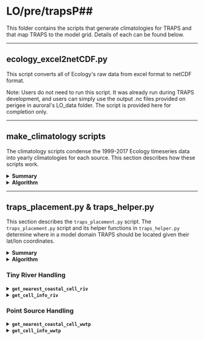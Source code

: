 # LO/pre/trapsP##

This folder contains the scripts that generate climatologies for TRAPS and that map TRAPS to the model grid. Details of each can be found below.

---
## ecology_excel2netCDF.py

This script converts all of Ecology's raw data from excel format to netCDF format.

Note: Users do not need to run this script. It was already run during TRAPS development, and users can simply use the output .nc files provided on perigee in auroral's LO_data folder. The script is provided here for completion only.

---
## make_climatology scripts

The climatology scripts condense the 1999-2017 Ecology timeseries data into yearly climatologies for each source. This section describes how these scripts work.

<details><summary><strong>Summary</strong></summary>

There are three main climatology scripts:

- `make_climatology_pointsources.py`: Creates climatology files for all point sources using Ecology's data in LO_traps/data/all_point_source_data.nc
- `make_climatology_tinyrivers.py`: Creates climatology files for river mouths using Ecology's data in LO_traps/data/all_nonpoint_source_data.nc. This script does not generate climatology for pre-existing rivers in LiveOcean.
- `make_climatology_LOrivbio.py`: Creates biogeochemistry climatology files for all pre-existing LiveOcean rivers for which Ecology has data in LO_traps/data/all_nonpoint_source_data.nc. This script does not generate climatology for tiny rivers, nor does it generate flowrate or temperature climatology.

These scripts generate climatology pickle files in LO_output/pre/trapsP##/[source type]/lo_base/Data_historical.

Climatologies are generated for the following variables:
- flow (TRAPS only)
- temperature (TRAPS only)
- DO
- NO3
- NH4
- TIC
- TAlk

</details>

<details><summary><strong>Algorithm</strong></summary>

The structure of these scripts are all similar, so they will be explained generally. There are a few nuances in `make_climatology_tinyrivers.py` which are discussed explicitly.

1. First, raw data are read from LO_data/trapsD##/all_nonpoint_source_data.nc and LO_data/trapsD##/all_point_source_data.nc. 

>>> **River notes:** For rivers, the script also reads the list of pre-existing LO rivers from LO_data/trapsD##/LiveOcean_SSM_rivers.xlsx. The pre-existing rivers are omitted from  tinyriver climatology. The non-pre-existing rivers are omitted from LOrivbio climatology.

>>> **Tiny river notes:** In the raw Ecology data, there are several tiny rivers with unrealistic biogeochemistry parameters (i.e. zero DO, negative TIC, etc.). These "weird rivers" are temporarily removed from climatology generation. They are handled separately in Step 4.

2. Then, the script creates empty dataframes for DO, discharge, temperature, NO3, NH4, TIC, and TAlk. For every source, the script then fills these dataframes with the average yearly climatology of the full 1999-2017 timeseries from Ecology. Essentially, climatologies are the "average year" of each source. The script also calculates the standard deviations of these climatologies.

3. Next, the script plots the climatology summary statistics. For every state variable, the script calculates and plots the average climatology profile, the standard deviation, and the min and max climatology values. This plot is saved in LO_output/pre/trapsP##/[source type]/lo_base/Data_historical. An example figure is shown below for tiny rivers.<p style="text-align:center;"><img src="https://github.com/ajleeson/LO_user/assets/15829099/43092aad-d254-4e28-b63f-68c84103f53a" width="800"/><br></p>

4. **Only applies to tiny rivers.** The script then overwrites the biogeochemistry climatologies for "weird rivers" with the average climatology of other rivers calculated in Step 3.

5. Finally, the script saves climatology dataframes as pickle files.

</details>

---
## traps_placement.py & traps_helper.py

This section describes the `traps_placement.py` script. The `traps_placement.py` script and its helper functions in `traps_helper.py` determine where in a model domain TRAPS should be located given their lat/lon coordinates.

<details><summary><strong>Summary</strong></summary>
This is the main function that places TRAPS in the model domain. This script runs the placement function twice: once with an input of 'riv' for tiny rivers, and a second time with an input of 'wwtp' for point sources. The script reads lat/lon coordinates of TRAPS, then decides where to place the TRAPS in the model domain.

This function does not output anything, but it does save .csv files with TRAPS location indices in LO_data/grids/[gridname].

The following subsections provide more details about the placement algorithm and its helper functions.

</details>

<details><summary><strong>Algorithm</strong></summary>

*Tiny Rivers*

1. For each river listed in LO_data/trapsD##/all_nonpoint_source_data.nc, the algorithm first checks if the river is already pre-existing in LiveOcean. If it is pre-existing, then this function does nothing and skips to the next river. If the river is not pre-existing in LiveOcean, then this function proceeds to the next step.
2. This function then feeds the lat/lon coordinates of each river into `traps_helper.get_nearest_coastal_cell_riv` to obtain i,j-indices and direction of the placed river (See the "Tiny River Handling" section below for more details).
3. Finally, this function saves river information in LO_data/grids/[gridname]/triv_info.csv.

*Point Sources*

There are no pre-existing rivers in LiveOcean, nor are there any point sources that discharge to multiple grid cells in the SSM. Thus, point sources are easier to handle than tiny rivers.

1. First, the functions feeds each point source listed in LO_data/trapsD##/all_point_source_data.nc into `get_nearest_coastal_cell_wwtp` to obtain the i,j-indices of the places source (See the "Point Source Handling" section below for more details).
2. Then, this function saves point source information in LO_data/grids/[gridname]/wwtp_info.csv.

</details>

### Tiny River Handling

<details><summary><code><strong>get_nearest_coastal_cell_riv</strong></code></summary>
This function finds the closest coastal grid cell to a river mouth, then returns:

- indices of nearest coatal grid cell to river mouth
- river direction
- number of "rings" away the nearest coastal cell is from the river mouth

To calculate these values, this function follows the following steps:

1. Given river mouth lat/lon coordinates, the algorithm determines in which grid cell the river mouth is originally located in.<p style="text-align:center;"><img src="https://user-images.githubusercontent.com/15829099/235255958-37e851f5-820e-4b53-aeca-85c101b7ddc8.png" width="500"/><br></p>

2. Checks whether the starting grid cell is a coastal cell by calling `get_cell_info_riv`. If the starting grid cell is a coastal grid cell, then the function returns the i,j-indices of the cell as well as river direction.

3. If the starting grid cell is not a coastal cell, then the function begins searching in a ring around the starting grid cell. For each cell in the surrouding ring, the function calls `get_cell_info_riv`. If no coastal grid cells are found in the first ring, then the function begins searching the next ring, and so on and so forth until a coastal cell is found.<p style="text-align:center;"><img src="https://user-images.githubusercontent.com/15829099/235255959-fb10f648-0d58-4647-a8d0-2ae20e1bbb0b.png" width="500"/><br></p>

4. If one coastal cell is found in a ring, then the function records the coastal cell i,j-indices, the distance from the coastal cell to the river mouth, and the river direction (which are outputs of `get_cell_info_riv`).<p style="text-align:center;"><img src="https://user-images.githubusercontent.com/15829099/235255962-fca53e68-2195-4d97-a66c-48962d2d491e.png" width="500"/><br></p>If more than one coastal cell is found in a ring, then information will be recorded for the coastal cell that is nearest to the river mouth.<p style="text-align:center;"><img src="https://user-images.githubusercontent.com/15829099/235255966-a26a7d8b-b8b6-41b7-a134-3333a43241ef.png" width="500"/><br></p><br>

Note that this function always checks for a "nearest coastal cell" one ring further out than the first coastal cell-containing ring. This check is important for stretched grids. In a stretched grid, it is possible that the nearest coastal grid cell is located several rings away, even if there are coastal grid cells in closer rings.

<p style="text-align:center;"><img src="https://user-images.githubusercontent.com/15829099/235260467-dc0a89b9-5a26-48e5-914e-dd0a87c043da.png" width="450"/><br></p>

</details>

<details><summary><code><strong>get_cell_info_riv</strong></code></summary>

A grid cell of interest is determined in `get_nearest_coatal_cell_riv` before being fed as an input to this function.
This function checks if the grid cell of interest is a coastal water cell. If it is a coastal water cell, then the function returns:

- indices of the coastal grid cell
- distance from the center of the grid cell to the river mouth
- direction of river flow, given the relative position of the nearest land cell

To calculate these values, this function follows the following steps:

1. Checks if the grid cell of interest is a coastal cell by checking whether any adjacent cells have a land mask. The figure below shows a simple domain with a land cell located to the North and East of the grid cell of interest.<p style="text-align:center;"><img src="https://user-images.githubusercontent.com/15829099/234992835-2f83a04a-82b2-423a-ae6c-19eff040c75e.png" width="400"/><br></p>

2. If the grid cell is indeed coastal, then the distance from the river mouth to the grid cell is recorded as an output. The function then proceeds to steps 3 and 4. If the grid cell is not coastal, then the function ends and nothing is returned.<p style="text-align:center;"><img src="https://user-images.githubusercontent.com/15829099/234995892-1907373b-d2ac-4284-82a3-6efb6d121563.png" width="400"/><br></p>

3. Then the function needs to decide from which land cell the river should flow (i.e. what direction does the river come from?)<br> First, the function calculates the distance from the river mouth to each adjacent land cell. <br> <p style="text-align:center;"><img src="https://user-images.githubusercontent.com/15829099/234995894-d6a13d85-23f7-4d08-ba52-d1e881511c8a.png" width="400"/><br></p> The river flow direction is set by whichever adjacent land cell is closest to the original river mouth lat/lon coordinates. In our simple example, the Eastern land cell is closest to the river. Thus, the function decides that the river mouth flows westward into the grid cell of interest from the eastern land cell. <br> <p style="text-align:center;"><img src="https://user-images.githubusercontent.com/15829099/234995895-3b0f6e21-c479-4e6c-bde2-c2da72f2d0a2.png" width="400"/><br></p>

4. Finally, the function outputs the indices of the coastal grid cell, the distance from the river mouth to the coastal grid cell, and the direction of river flow into the grid cell.

</details>

### Point Source Handling

<details><summary><code><strong>get_nearest_coastal_cell_wwtp</strong></code></summary>

This function is the point source equivalent of `get_nearest_coastal_cell_riv`. The main difference is that this function calls `get_cell_info_wwtp` rather than `get_cell_info_riv`.

The nearest coastal cell that this function is searching for is *any* water cell. This function does not search through rings if the starting grid cell is already a water cell.

This function only needs to search for the nearest coastal grid cell if the starting cell is a land cell.

<p style="text-align:center;"><img src="https://user-images.githubusercontent.com/15829099/235257876-aedcee38-b4b1-4899-a40f-bce06cb7c6ed.png" width="800"/><br></p>

</details>

<details><summary><code><strong>get_cell_info_wwtp</strong></code></summary>

A grid cell of interest is determined in `get_nearest_coatal_cell_wwtp` before being fed as an input to this function.

This function is the point source equivalent of `get_cell_info_riv`, except it is much simpler. In general, point sources are easier to handle than tiny rivers because point sources can be located on an water cell (including in open water), whereas rivers must be located on a land-adjacent water cell. Furthermore, rivers need an associated flow direction, but point sources do not. Thus, this function only needs to check whether the grid cell of interest is a water cell. If so, the function returns the i,j-indices of the grid cell of interest as well as the distance from the center of the grid cell to the point source. If the grid cell of interest is not a water cell, then nothing is returned.
</details><br>